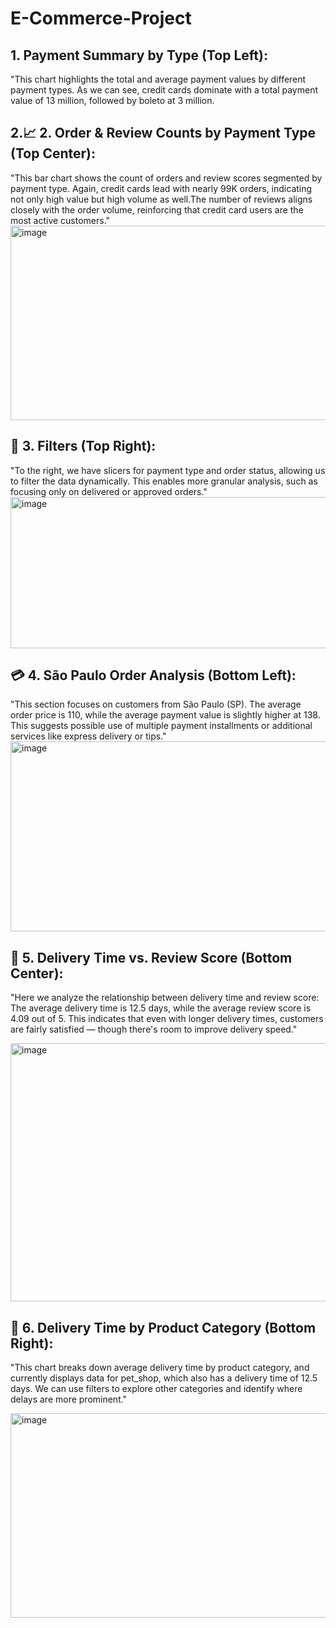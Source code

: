# E-Commerce-Project

## 1. Payment Summary by Type (Top Left):
"This chart highlights the total and average payment values by different payment types.
As we can see, credit cards dominate with a total payment value of 13 million, followed by boleto at 3 million.



## 2.📈 2. Order & Review Counts by Payment Type (Top Center):
"This bar chart shows the count of orders and review scores segmented by payment type. Again, credit cards lead with nearly 99K orders, indicating not only high value but high volume as well.The number of reviews aligns closely with the order volume, reinforcing that credit card users are the most active customers."
<img width="3038" height="311" alt="image" src="https://github.com/user-attachments/assets/da057158-f40a-4850-8bdb-a7293bb33299" />

## 🧾 3. Filters (Top Right):
"To the right, we have slicers for payment type and order status, allowing us to filter the data dynamically.
This enables more granular analysis, such as focusing only on delivered or approved orders."
<img width="2557" height="242" alt="image" src="https://github.com/user-attachments/assets/d48a5a3b-033f-42b2-a02d-98b5824e9bc1" />

## 💳 4. São Paulo Order Analysis (Bottom Left):
"This section focuses on customers from São Paulo (SP).
The average order price is 110, while the average payment value is slightly higher at 138.
This suggests possible use of multiple payment installments or additional services like express delivery or tips."
<img width="2618" height="304" alt="image" src="https://github.com/user-attachments/assets/7a63f19f-b8a3-4f05-aebe-d3e31e3b64d3" />

## 🚚 5. Delivery Time vs. Review Score (Bottom Center):
"Here we analyze the relationship between delivery time and review score:
The average delivery time is 12.5 days, while the average review score is 4.09 out of 5.
This indicates that even with longer delivery times, customers are fairly satisfied — though there's room to improve delivery speed."

<img width="3385" height="413" alt="image" src="https://github.com/user-attachments/assets/7423c29b-3143-43d4-ad49-fb39db39365b" />

## 🐾 6. Delivery Time by Product Category (Bottom Right):

"This chart breaks down average delivery time by product category, and currently displays data for pet_shop, which also has a delivery time of 12.5 days.
We can use filters to explore other categories and identify where delays are more prominent."

<img width="3888" height="327" alt="image" src="https://github.com/user-attachments/assets/d1d6d70d-8216-4018-af7f-918750b45bab" />






